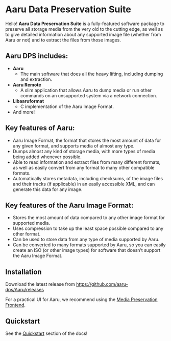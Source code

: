 # Aaru Data Preservation Suite

Hello! **Aaru Data Preservation Suite** is a fully-featured software package to preserve all storage media from the very old to the cutting edge, as well as to give detailed information about any supported image file (whether from Aaru or not) and to extract the files from those images.

## Aaru DPS includes:
- **Aaru**
  - The main software that does all the heavy lifting, including dumping and extraction.
- **Aaru Remote**
  - A slim application that allows Aaru to dump media or run other commands on an unsupported system via a network connection.
- **Libaaruformat**
  - C implementation of the Aaru Image Format.
- And more!

## Key features of Aaru:

- Aaru Image Format, the format that stores the most amount of data for any given format, and supports media of almost any type.
- Dumps almost any kind of storage media, with more types of media being added whenever possible.
- Able to read information and extract files from many different formats, as well as easily convert from any format to many other compatible formats.
- Automatically stores metadata, including checksums, of the image files and their tracks (if applicable) in an easily accessible XML, and can generate this data for any image.

## Key features of the Aaru Image Format:
- Stores the most amount of data compared to any other image format for supported media.
- Uses compression to take up the least space possible compared to any other format.
- Can be used to store data from any type of media supported by Aaru.
- Can be converted to many formats supported by Aaru, so you can easily create an ISO (or other image types) for software that doesn’t support the Aaru Image Format.

## Installation

Download the latest release from https://github.com/aaru-dps/Aaru/releases

For a practical UI for Aaru, we recommend using the [Media Preservation Frontend](https://github.com/SabreTools/MPF).

## Quickstart

See the [Quickstart](5.3/Quickstart.md) section of the docs!
